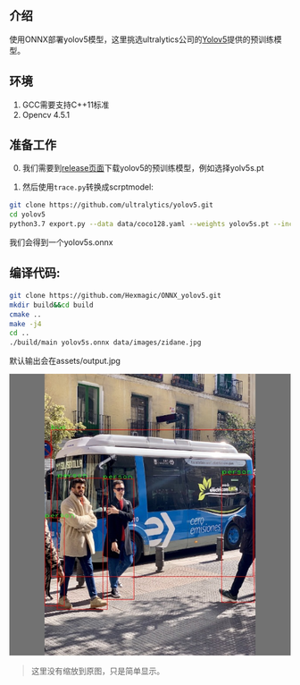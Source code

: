 ## 介绍

使用ONNX部署yolov5模型，这里挑选ultralytics公司的[Yolov5](https://github.com/ultralytics/yolov5.git)提供的预训练模型。


## 环境
1. GCC需要支持C++11标准
2. Opencv 4.5.1

## 准备工作

0. 我们需要到[release页面](https://github.com/ultralytics/yolov5/releases)下载yolov5的预训练模型，例如选择yolv5s.pt

1. 然后使用`trace.py`转换成scrptmodel:

```bash
git clone https://github.com/ultralytics/yolov5.git
cd yolov5
python3.7 export.py --data data/coco128.yaml --weights yolov5s.pt --include onnx
```

我们会得到一个yolov5s.onnx


## 编译代码:
```bash
git clone https://github.com/Hexmagic/ONNX_yolov5.git
mkdir build&&cd build
cmake ..
make -j4
cd ..
./build/main yolov5s.onnx data/images/zidane.jpg
```


默认输出会在assets/output.jpg

![](assets/output.jpg)

> 这里没有缩放到原图，只是简单显示。
